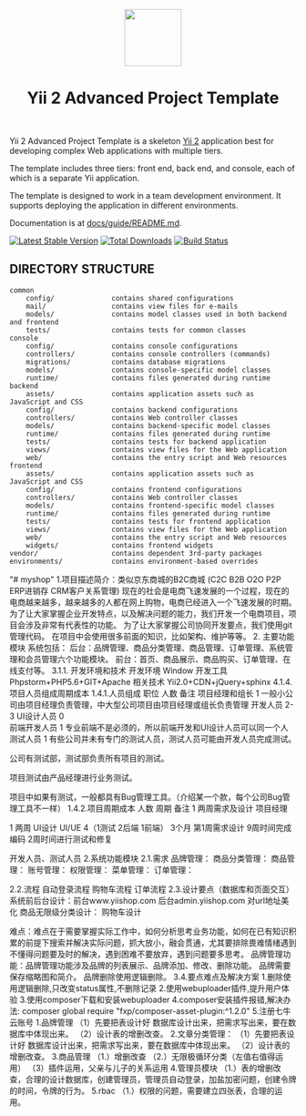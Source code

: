 <p align="center">
    <a href="https://github.com/yiisoft" target="_blank">
        <img src="https://avatars0.githubusercontent.com/u/993323" height="100px">
    </a>
    <h1 align="center">Yii 2 Advanced Project Template</h1>
    <br>
</p>

Yii 2 Advanced Project Template is a skeleton [Yii 2](http://www.yiiframework.com/) application best for
developing complex Web applications with multiple tiers.

The template includes three tiers: front end, back end, and console, each of which
is a separate Yii application.

The template is designed to work in a team development environment. It supports
deploying the application in different environments.

Documentation is at [docs/guide/README.md](docs/guide/README.md).

[![Latest Stable Version](https://img.shields.io/packagist/v/yiisoft/yii2-app-advanced.svg)](https://packagist.org/packages/yiisoft/yii2-app-advanced)
[![Total Downloads](https://img.shields.io/packagist/dt/yiisoft/yii2-app-advanced.svg)](https://packagist.org/packages/yiisoft/yii2-app-advanced)
[![Build Status](https://travis-ci.org/yiisoft/yii2-app-advanced.svg?branch=master)](https://travis-ci.org/yiisoft/yii2-app-advanced)

DIRECTORY STRUCTURE
-------------------

```
common
    config/              contains shared configurations
    mail/                contains view files for e-mails
    models/              contains model classes used in both backend and frontend
    tests/               contains tests for common classes    
console
    config/              contains console configurations
    controllers/         contains console controllers (commands)
    migrations/          contains database migrations
    models/              contains console-specific model classes
    runtime/             contains files generated during runtime
backend
    assets/              contains application assets such as JavaScript and CSS
    config/              contains backend configurations
    controllers/         contains Web controller classes
    models/              contains backend-specific model classes
    runtime/             contains files generated during runtime
    tests/               contains tests for backend application    
    views/               contains view files for the Web application
    web/                 contains the entry script and Web resources
frontend
    assets/              contains application assets such as JavaScript and CSS
    config/              contains frontend configurations
    controllers/         contains Web controller classes
    models/              contains frontend-specific model classes
    runtime/             contains files generated during runtime
    tests/               contains tests for frontend application
    views/               contains view files for the Web application
    web/                 contains the entry script and Web resources
    widgets/             contains frontend widgets
vendor/                  contains dependent 3rd-party packages
environments/            contains environment-based overrides
```
"# myshop" 
1.项目描述简介：类似京东商城的B2C商城 (C2C B2B O2O P2P ERP进销存 CRM客户关系管理)
现在的社会是电商飞速发展的一个过程，现在的电商越来越多，越来越多的人都在网上购物，电商已经进入一个飞速发展的时期。
为了让大家掌握企业开发特点，以及解决问题的能力，我们开发一个电商项目，项目会涉及非常有代表性的功能。
为了让大家掌握公司协同开发要点，我们使用git管理代码。
在项目中会使用很多前面的知识，比如架构、维护等等。
2. 主要功能模块
系统包括：
后台：品牌管理、商品分类管理、商品管理、订单管理、系统管理和会员管理六个功能模块。
前台：首页、商品展示、商品购买、订单管理、在线支付等。
3.1.1. 开发环境和技术
开发环境 Window
开发工具 Phpstorm+PHP5.6+GIT+Apache
相关技术 Yii2.0+CDN+jQuery+sphinx
4.1.4.项目人员组成周期成本
  1.4.1.人员组成
  职位	人数	备注
  项目经理和组长	1	一般小公司由项目经理负责管理，中大型公司项目由项目经理或组长负责管理
  开发人员	2-3	
  UI设计人员	0	
  前端开发人员	1	专业前端不是必须的，所以前端开发和UI设计人员可以同一个人
  测试人员	1	有些公司并未有专门的测试人员，测试人员可能由开发人员完成测试。
  
  公司有测试部，测试部负责所有项目的测试。
  
  项目测试由产品经理进行业务测试。
  
  项目中如果有测试，一般都具有Bug管理工具。（介绍某一个款，每个公司Bug管理工具不一样）
  1.4.2.项目周期成本
  人数	周期	备注
  1	两周需求及设计	项目经理 
  
  
  1	两周
  UI设计	UI/UE
  4（1测试  2后端  1前端）	3个月
  第1周需求设计
  9周时间完成编码
  2周时间进行测试和修复	
  
  开发人员、测试人员
  2.系统功能模块
  2.1.需求
  品牌管理：
  商品分类管理：
  商品管理：
  账号管理：
  权限管理：
  菜单管理：
  订单管理：
  
  2.2.流程
  自动登录流程
  购物车流程
  订单流程
  2.3.设计要点（数据库和页面交互）
  系统前后台设计：前台www.yiishop.com 后台admin.yiishop.com 对url地址美化
  商品无限级分类设计：
  购物车设计
 
难点：难点在于需要掌握实际工作中，如何分析思考业务功能，如何在已有知识积累的前提下搜索并解决实际问题，抓大放小，融会贯通，尤其要排除畏难情绪遇到不懂得问题要及时的解决，遇到困难不要放弃，遇到问题要多思考。
品牌管理功能：品牌管理功能涉及品牌的列表展示、品牌添加、修改、删除功能。
       品牌需要保存缩略图和简介。
       品牌删除使用逻辑删除。 
 3.4.要点难点及解决方案
 1.删除使用逻辑删除,只改变status属性,不删除记录
 2.使用webuploader插件,提升用户体验
 3.使用composer下载和安装webuploader
 4.composer安装插件报错,解决办法:
 composer global require "fxp/composer-asset-plugin:^1.2.0"
 5.注册七牛云账号
 1.品牌管理
 （1）先要把表设计好 数据库设计出来，把需求写出来，要在数据库中体现出来。
 （2）设计表的增删改查。
 2.文章分类管理：
 （1）先要把表设计好 数据库设计出来，把需求写出来，要在数据库中体现出来。
  （2）设计表的增删改查。
  3.商品管理 
  （1.）增删改查
  （2.）无限极循环分类（左值右值得运用）
  （3）插件运用，父亲与儿子的关系运用
  4.管理员模块
  （1.）表的增删改查，合理的设计数据库，创建管理员，管理员自动登录，加盐加密问题，创建令牌的时间，令牌的行为。
  5.rbac
  （1.）权限的问题，需要建立四张表，合理的运用。
